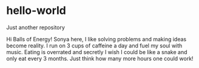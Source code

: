 # hello-world
Just another repository

Hi Balls of Energy! 
Sonya here, I like solving problems and making ideas become reality. 
I run on 3 cups of caffeine a day and fuel my soul with music. 
Eating is overrated and secretly I wish I could be like a snake and only eat every 3 months. 
Just think how many more hours one could work!

